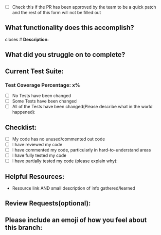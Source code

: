- [ ] Check this if the PR has been approved by the team to be a quick patch and the rest of this form will not be filled out

## What functionality does this accomplish?
closes #
**Description:**


## What did you struggle on to complete?


## Current Test Suite:
### Test Coverage Percentage: x%
- [ ] No Tests have been changed
- [ ] Some Tests have been changed
- [ ] All of the Tests have been changed(Please describe what in the world happened):

## Checklist:
- [ ] My code has no unused/commented out code
- [ ] I have reviewed my code
- [ ] I have commented my code, particularly in hard-to-understand areas
- [ ] I have fully tested my code
- [ ] I have partially tested my code (please explain why):

## Helpful Resources:
* Resource link AND small description of info gathered/learned


## Review Requests(optional):


## Please include an emoji of how you feel about this branch:

